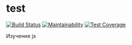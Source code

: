 # test
[![Build Status](https://travis-ci.org/knyazev13ivan/test.svg?branch=master)](https://travis-ci.org/knyazev13ivan/test)
[![Maintainability](https://api.codeclimate.com/v1/badges/762ae5dca7bb302ad8ac/maintainability)](https://codeclimate.com/github/knyazev13ivan/test/maintainability)
[![Test Coverage](https://api.codeclimate.com/v1/badges/762ae5dca7bb302ad8ac/test_coverage)](https://codeclimate.com/github/knyazev13ivan/test/test_coverage)

Изучение js